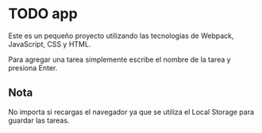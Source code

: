 # TODO app

Este es un pequeño proyecto utilizando las tecnologias de Webpack, JavaScript, CSS y HTML.

Para agregar una tarea simplemente escribe el nombre de la tarea y presiona Enter. 

## Nota 
No importa si recargas el navegador ya que se utiliza el Local Storage para guardar las tareas. 